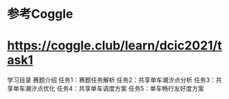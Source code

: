 # 参考Coggle
#  https://coggle.club/learn/dcic2021/task1
学习目录
赛题介绍
任务1：赛题任务解析
任务2：共享单车潮汐点分析
任务3：共享单车潮汐点优化
任务4：共享单车调度方案
任务5：单车畅行友好度方案

